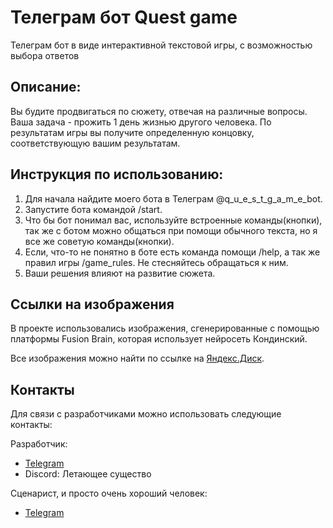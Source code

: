 # Телеграм бот Quest game

Телеграм бот в виде интерактивной текстовой игры, с возможностью выбора ответов 

## Описание:

Вы будите продвигаться по сюжету, отвечая на различные вопросы.
Ваша задача - прожить 1 день жизнью другого человека.
По результатам игры вы получите определенную концовку, соответствующую вашим результатам. 

## Инструкция по использованию:

1. Для начала найдите моего бота в Телеграм  @q_u_e_s_t_g_a_m_e_bot.
2. Запустите бота командой /start.
3. Что бы бот понимал вас, используйте встроенные команды(кнопки), 
   так же с ботом можно общаться при помощи обычного текста, но я все же советую команды(кнопки).
4. Если, что-то не понятно в боте есть команда помощи /help, а так же правил игры /game_rules. 
   Не стесняйтесь обращаться к ним.
5. Ваши решения влияют на развитие сюжета.

## Ссылки на изображения

В проекте использовались изображения, сгенерированные c помощью платформы Fusion Brain,
которая использует нейросеть Кондинский.

Все изображения можно найти по ссылке на [Яндекс.Диск](https://disk.yandex.ru/d/imyDHw27HYCWUA).

## Контакты

Для связи с разработчиками можно использовать следующие контакты:

Разработчик:
- [Telegram](https://t.me/flying_creature)
- Discord: Летающее существо

Сценарист, и просто очень хороший человек:
- [Telegram](https://t.me/alinkamikheeva)


